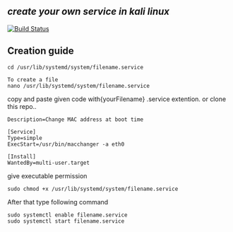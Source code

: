 
## _create your own service in kali linux_



[![Build Status](https://travis-ci.org/joemccann/dillinger.svg?branch=master)](https://travis-ci.org/joemccann/dillinger)





## Creation guide 
```
cd /usr/lib/systemd/system/filename.service

To create a file
nano /usr/lib/systemd/system/filename.service

```


copy and paste given code with{yourFilename} .service extention. or clone this repo..

```[Unit]
Description=Change MAC address at boot time

[Service]
Type=simple
ExecStart=/usr/bin/macchanger -a eth0

[Install]
WantedBy=multi-user.target

```

give executable permission

```
sudo chmod +x /usr/lib/systemd/system/filename.service

```
After that type following command 
```
sudo systemctl enable filename.service
sudo systemctl start filename.service
```

